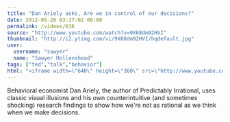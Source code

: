 ```yaml
---
title: "Dan Ariely asks, Are we in control of our decisions?"
date: 2012-05-26 03:37:02 00:00
permalink: /videos/636
source: "http://www.youtube.com/watch?v=9X68dm92HVI"
thumbnail: "http://i2.ytimg.com/vi/9X68dm92HVI/hqdefault.jpg"
user:
  username: "sawyer"
  name: "Sawyer Hollenshead"
tags: ["ted","talk","behavior"]
html: "<iframe width=\"640\" height=\"360\" src=\"http://www.youtube.com/embed/9X68dm92HVI?wmode=transparent&fs=1&feature=oembed\" frameborder=\"0\" allowfullscreen></iframe>"
---
```


Behavioral economist Dan Ariely, the author of Predictably Irrational, uses classic visual illusions and his own counterintuitive (and sometimes shocking) research findings to show how we're not as rational as we think when we make decisions.
